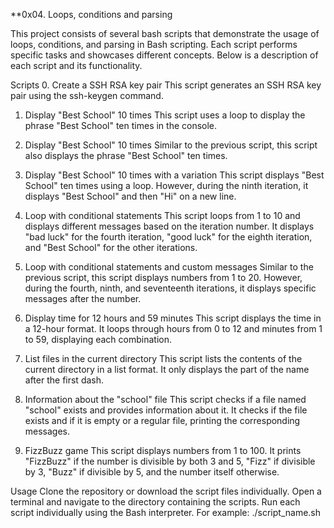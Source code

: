 **0x04. Loops, conditions and parsing

This project consists of several bash scripts that demonstrate the usage of loops, conditions, and parsing in Bash scripting. Each script performs specific tasks and showcases different concepts. Below is a description of each script and its functionality.

Scripts
0. Create a SSH RSA key pair
This script generates an SSH RSA key pair using the ssh-keygen command.

1. Display "Best School" 10 times
This script uses a loop to display the phrase "Best School" ten times in the console.

2. Display "Best School" 10 times
Similar to the previous script, this script also displays the phrase "Best School" ten times.

3. Display "Best School" 10 times with a variation
This script displays "Best School" ten times using a loop. However, during the ninth iteration, it displays "Best School" and then "Hi" on a new line.

4. Loop with conditional statements
This script loops from 1 to 10 and displays different messages based on the iteration number. It displays "bad luck" for the fourth iteration, "good luck" for the eighth iteration, and "Best School" for the other iterations.

5. Loop with conditional statements and custom messages
Similar to the previous script, this script displays numbers from 1 to 20. However, during the fourth, ninth, and seventeenth iterations, it displays specific messages after the number.

6. Display time for 12 hours and 59 minutes
This script displays the time in a 12-hour format. It loops through hours from 0 to 12 and minutes from 1 to 59, displaying each combination.

7. List files in the current directory
This script lists the contents of the current directory in a list format. It only displays the part of the name after the first dash.

8. Information about the "school" file
This script checks if a file named "school" exists and provides information about it. It checks if the file exists and if it is empty or a regular file, printing the corresponding messages.

9. FizzBuzz game
This script displays numbers from 1 to 100. It prints "FizzBuzz" if the number is divisible by both 3 and 5, "Fizz" if divisible by 3, "Buzz" if divisible by 5, and the number itself otherwise.

Usage
Clone the repository or download the script files individually.
Open a terminal and navigate to the directory containing the scripts.
Run each script individually using the Bash interpreter. For example: ./script_name.sh
